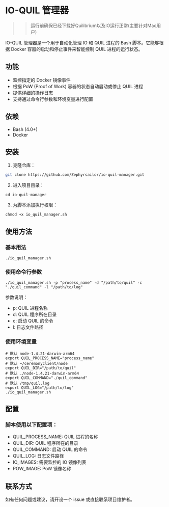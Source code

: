 # IO-QUIL 管理器
>> 运行前确保已经下载好Quilibrium以及IO运行正常(主要针对Mac用户)

IO-QUIL 管理器是一个用于自动化管理 IO 和 QUIL 进程的 Bash 脚本。它能够根据 Docker 容器的启动和停止事件来智能控制 QUIL 进程的运行状态。

## 功能

- 监控指定的 Docker 镜像事件
- 根据 PoW (Proof of Work) 容器的状态自动启动或停止 QUIL 进程
- 提供详细的操作日志
- 支持通过命令行参数和环境变量进行配置

## 依赖

- Bash (4.0+)
- Docker

## 安装

1. 克隆仓库：

```bash
git clone https://github.com/Zephyrsailor/io-quil-manager.git
```

2. 进入项目目录：
```
cd io-quil-manager
```

3. 为脚本添加执行权限：
```
chmod +x io_quil_manager.sh
```

## 使用方法
### 基本用法
```
./io_quil_manager.sh
```

### 使用命令行参数
```
./io_quil_manager.sh -p "process_name" -d "/path/to/quil" -c "./quil_command" -l "/path/to/log"
```

参数说明：

- p: QUIL 进程名称
- d: QUIL 程序所在目录
- c: 启动 QUIL 的命令
- l: 日志文件路径

### 使用环境变量
```
# 默认 node-1.4.21-darwin-arm64
export QUIL_PROCESS_NAME="process_name"
# 默认 ~/ceremonyclient/node
export QUIL_DIR="/path/to/quil"
# 默认 ./node-1.4.21-darwin-arm64
export QUIL_COMMAND="./quil_command"
# 默认 /tmp/quil.log
export QUIL_LOG="/path/to/log"
./io_quil_manager.sh
```

## 配置
### 脚本使用以下配置项：

- QUIL_PROCESS_NAME: QUIL 进程的名称
- QUIL_DIR: QUIL 程序所在的目录
- QUIL_COMMAND: 启动 QUIL 的命令
- QUIL_LOG: 日志文件路径
- IO_IMAGES: 需要监控的 IO 镜像列表
- POW_IMAGE: PoW 镜像名称

## 联系方式
如有任何问题或建议，请开设一个 issue 或直接联系项目维护者。

